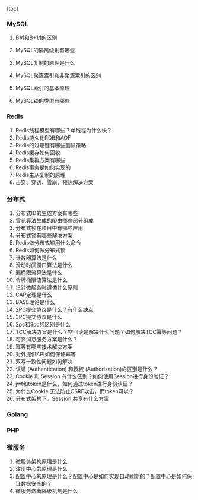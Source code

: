 [toc]

### MySQL

1. B树和B+树的区别

   

2. MySQL的隔离级别有哪些

3. MySQL复制的原理是什么

4. MySQL聚簇索引和非聚簇索引的区别

5. MySQL索引的基本原理

6. MySQL锁的类型有哪些

### Redis

1. Redis线程模型有哪些？单线程为什么快？
2. Redis持久化RDB和AOF
3. Redis的过期键有哪些删除策略
4. Redis缓存如何回收
5. Redis集群方案有哪些
6. Redis事务是如何实现的
7. Redis主从复制的原理
8. 击穿、穿透、雪崩、预热解决方案

### 分布式

1. 分布式ID的生成方案有哪些
2. 雪花算法生成的ID由哪些部分组成
3. 分布式锁在项目中有哪些应用
4. 分布式锁有哪些解决方案
5. Redis做分布式锁用什么命令
6. Redis如何做分布式锁
7. 计数器算法是什么
8. 滑动时间窗口算法是什么
9. 漏桶限流算法是什么
10. 令牌桶限流算法是什么
11. 设计微服务时遵循什么原则
12. CAP定理是什么
13. BASE理论是什么
14. 2PC提交协议是什么？有什么缺点
15. 3PC提交协议是什么
16. 2pc和3pc的区别是什么
17. TCC解决方案是什么？空回滚是解决什么问题？如何解决TCC幂等问题？
18. 可靠消息服务方案是什么？
19. 幂等有哪些技术解决方案
20. 对外提供API如何保证幂等
21. 双写一致性问题如何解决
22. 认证 (Authentication) 和授权 (Authorization)的区别是什么？
23. Cookie 和 Session 有什么区别？如何使用Session进行身份验证？
24. jwt和token是什么，如何通过token进行身份认证？
25. 为什么Cookie 无法防止CSRF攻击，而token可以？
26. 分布式架构下，Session 共享有什么方案

### Golang



### PHP



### 微服务

1. 微服务架构原理是什么
2. 注册中心的原理是什么
3. 配置中心的原理是什么？配置中心是如何实现自动刷新的？配置中心是如何保证数据安全的？
4. 微服务熔断降级机制是什么